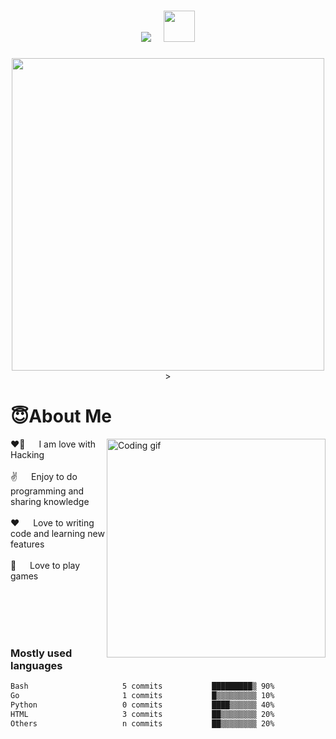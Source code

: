   <h1 align="center">
  <img src="https://readme-typing-svg.herokuapp.com/?color=f44f4f&size=50&center=true&vCenter=true&width=450&lines=Hello+there!;+I%27m+Sumeet+Singh">
  &nbsp; <img src="https://media.giphy.com/media/WUlplcMpOCEmTGBtBW/giphy.gif" width="50">
</h1>
<p align="center">
<img src="https://pbs.twimg.com/media/EyAeRWiWEAEHHTW?format=jpg&name=medium"  width="500" >>
</p>
  


# 😇About Me
<p>
 <img align="right" width="350" src="/assets/programmer.gif" alt="Coding gif" />
  
 ❤️‍🔥 &emsp; I am love with Hacking <br/><br/>
 ✌️ &emsp; Enjoy to do programming and sharing knowledge <br/><br/>
 ❤️ &emsp; Love to writing code and learning new features<br/><br/>
 📧 &emsp; Love to play games<br/><br/>
 

</p>

<br/>
<br/>
<br/>

### Mostly used languages

<!-- <img src="https://github-readme-stats.vercel.app/api/top-langs/?username=R0X4R&layout=compact" width="45%">&nbsp; 
<img src="https://github-readme-stats.vercel.app/api?username=R0X4R&show_icons=true" width="45%">
<p align="center">
  <img src="https://github-readme-streak-stats.herokuapp.com/?user=R0X4R">
</p> -->

```bash
Bash                     5 commits           █████████▒ 90%
Go                       1 commits           █▒▒▒▒▒▒▒▒▒ 10%
Python                   0 commits           ████▒▒▒▒▒▒ 40%  
HTML                     3 commits           ██▒▒▒▒▒▒▒▒ 20% 
Others                   n commits           ██▒▒▒▒▒▒▒▒ 20%
```
